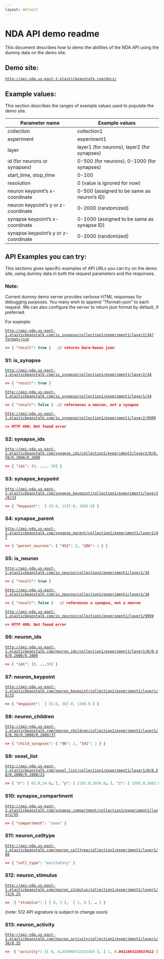 ```yaml
---
layout: default
---
```


# NDA API demo readme


This document describes how to demo the abilities of the NDA API using the dummy data on the demo site. 

## Demo site:
[`http://api-nda.us-east-1.elasticbeanstalk.com/docs/`](http://api-nda.us-east-1.elasticbeanstalk.com/docs/)

## Example values:
This section describes the ranges of example values used to populate the demo site. 

| Parameter name  | Example values|
|---|---|
| collection  |  collection1 |
| experiment  | experiment1  |
| layer  |layer1 (for neurons), layer2 (for synapses) |
|  id (for neurons or synapses) |  0-500 (for neurons), 0-1000 (for synapses) |
| start_time, stop_time  |  0-100 |
| resolution  |  0 (value is ignored for now) |
| neuron keypoint’s x-coordinate  |  0-500 (assigned to be same as neuron’s ID) |
|  neuron keypoint’s y or z-coordinate | 0-2000 (randomized)   |
|synapse keypoint’s x-coordinate | 0-1000 (assigned to be same as synapse ID) |
|synapse keypoint’s y or z-coordinate | 0-2000 (randomized) |

## API Examples you can try:
This sections gives specific examples of API URLs you can try on the demo site, using dummy data in both the request parameters and the responses.

### Note: 
Current dummy demo server provides verbose HTML responses for debugging purposes.
You many wish to append “?format=json” to each request. We can also configure the server to return json format by default, if preferred.

For example:

[`http://api-nda.us-east-1.elasticbeanstalk.com/is_synapse/collection1/experiment1/layer2/34?format=json`](http://api-nda.us-east-1.elasticbeanstalk.com/is_synapse/collection1/experiment1/layer2/34?format=json)
```json
=> { "result": true }   // returns bare-bones json
```

### S1: is_synapse
[`http://api-nda.us-east-1.elasticbeanstalk.com/is_synapse/collection1/experiment1/layer2/34`](http://api-nda.us-east-1.elasticbeanstalk.com/is_synapse/collection1/experiment1/layer2/34)

```json
=> { "result": true }
```

[`http://api-nda.us-east-1.elasticbeanstalk.com/is_synapse/collection1/experiment1/layer1/34`](http://api-nda.us-east-1.elasticbeanstalk.com/is_synapse/collection1/experiment1/layer1/34)

```json
=> { "result": false }  // references a neuron, not a synapse
```

[`http://api-nda.us-east-1.elasticbeanstalk.com/is_synapse/collection1/experiment1/layer2/9999`](http://api-nda.us-east-1.elasticbeanstalk.com/is_synapse/collection1/experiment1/layer2/9999)

```json
=> HTTP 400: Not found error
```

### S2: synapse_ids
[`http://api-nda.us-east-1.elasticbeanstalk.com/synapse_ids/collection1/experiment1/layer2/0/0,50/0,2000/0,2000`](http://api-nda.us-east-1.elasticbeanstalk.com/synapse_ids/collection1/experiment1/layer2/0/0,50/0,2000/0,2000)

```json
=> { "ids": [0, ..., 50] }
```

### S3: synapse_keypoint
[`http://api-nda.us-east-1.elasticbeanstalk.com/synapse_keypoint/collection1/experiment1/layer2/0/33`](http://api-nda.us-east-1.elasticbeanstalk.com/synapse_keypoint/collection1/experiment1/layer2/0/33)

```json
=> { "keypoint":  [ 33.0, 1137.0, 1802.0] }
```

### S4: synapse_parent
[`http://api-nda.us-east-1.elasticbeanstalk.com/synapse_parent/collection1/experiment1/layer2/47`](http://api-nda.us-east-1.elasticbeanstalk.com/synapse_parent/collection1/experiment1/layer2/47)

```json
=> { "parent_neurons": { "452": 2, "206": 1 } }
```

### S5: is_neuron
[`http://api-nda.us-east-1.elasticbeanstalk.com/is_neuron/collection1/experiment1/layer1/34`](http://api-nda.us-east-1.elasticbeanstalk.com/is_neuron/collection1/experiment1/layer1/34)

```json
=> { "result": true }
```

[`http://api-nda.us-east-1.elasticbeanstalk.com/is_neuron/collection1/experiment1/layer2/34`](http://api-nda.us-east-1.elasticbeanstalk.com/is_neuron/collection1/experiment1/layer2/34)

```json
=> { "result": false }   // references a synapse, not a neuron
```

[`http://api-nda.us-east-1.elasticbeanstalk.com/is_neuron/collection1/experiment1/layer1/9999`](http://api-nda.us-east-1.elasticbeanstalk.com/is_neuron/collection1/experiment1/layer1/9999)
```json
=> HTTP 400: Not found error
```
### S6: neuron_ids
[`http://api-nda.us-east-1.elasticbeanstalk.com/neuron_ids/collection1/experiment1/layer1/0/0,50/0,2000/0,2000`](http://api-nda.us-east-1.elasticbeanstalk.com/neuron_ids/collection1/experiment1/layer1/0/0,50/0,2000/0,2000)
```json
=> { "ids": [0, ...50] }
```
### S7: neuron_keypoint
[`http://api-nda.us-east-1.elasticbeanstalk.com/neuron_keypoint/collection1/experiment1/layer1/0/33`](http://api-nda.us-east-1.elasticbeanstalk.com/neuron_keypoint/collection1/experiment1/layer1/0/33)
```json
=> { "keypoint":  [ 33.0, 387.0, 1190.0 ] }
```
### S8: neuron_children
[`http://api-nda.us-east-1.elasticbeanstalk.com/neuron_children/collection1/experiment1/layer1/0/0,50/0,2000/0,2000/37`](http://api-nda.us-east-1.elasticbeanstalk.com/neuron_children/collection1/experiment1/layer1/0/0,50/0,2000/0,2000/37)
```json
=> { "child_synapses": { "96": 2, "541": 1 } }
```
### S9: voxel_list
[`http://api-nda.us-east-1.elasticbeanstalk.com/voxel_list/collection1/experiment1/layer1/0/0,50/0,2000/0,2000/23`](http://api-nda.us-east-1.elasticbeanstalk.com/voxel_list/collection1/experiment1/layer1/0/0,50/0,2000/0,2000/23)
```json
=> { "x": [ 62.0,14.0… ], "y": [ 1192.0,1036.0… ], "z": [ 1592.0,1602.0… ]}
```
### S10: synapse_compartment
[`http://api-nda.us-east-1.elasticbeanstalk.com/synapse_compartment/collection1/experiment1/layer2/55`](http://api-nda.us-east-1.elasticbeanstalk.com/synapse_compartment/collection1/experiment1/layer2/55)
```json
=> { "compartment": "soma" }
```
### S11: neuron_celltype
[`http://api-nda.us-east-1.elasticbeanstalk.com/neuron_celltype/collection1/experiment1/layer1/66`](http://api-nda.us-east-1.elasticbeanstalk.com/neuron_celltype/collection1/experiment1/layer1/66)
```json
=> { "cell_type": "excitatory" }
```

### S12: neuron_stimulus
[`http://api-nda.us-east-1.elasticbeanstalk.com/neuron_stimulus/collection1/experiment1/layer1/73/0,25`](http://api-nda.us-east-1.elasticbeanstalk.com/neuron_stimulus/collection1/experiment1/layer1/73/0,25)
```json
=>  { "stimulus": [ [ 0, 3 ],  [ 1, 8 ], … ] }
```
(note: S12 API signature is subject to change soon)

### S13: neuron_activity
[`http://api-nda.us-east-1.elasticbeanstalk.com/neuron_activity/collection1/experiment1/layer1/36/0,25`](http://api-nda.us-east-1.elasticbeanstalk.com/neuron_activity/collection1/experiment1/layer1/36/0,25)
```json
=>  { "activity": [[ 0, 0.858960732532459 ], [ 1, 0.0411693150537612 ], … ] }
```
